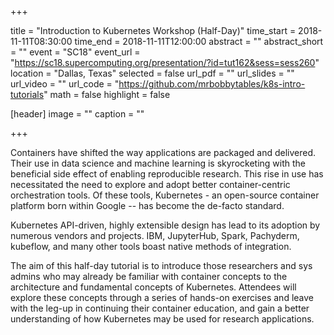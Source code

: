 +++

title = "Introduction to Kubernetes Workshop (Half-Day)"
time_start = 2018-11-11T08:30:00
time_end = 2018-11-11T12:00:00
abstract = ""
abstract_short = ""
event = "SC18"
event_url = "https://sc18.supercomputing.org/presentation/?id=tut162&sess=sess260"
location = "Dallas, Texas"
selected = false
url_pdf = ""
url_slides = ""
url_video = ""
url_code = "https://github.com/mrbobbytables/k8s-intro-tutorials"
math = false
highlight = false

[header]
image = ""
caption = ""

+++

Containers have shifted the way applications are packaged and delivered. Their use in data science and machine learning
is skyrocketing with the beneficial side effect of enabling reproducible research. This rise in use has necessitated
the need to explore and adopt better container-centric orchestration tools. Of these tools, Kubernetes - an open-source
container platform born within Google -- has become the de-facto standard.

Kubernetes API-driven, highly extensible design has lead to its adoption by numerous vendors and projects. IBM,
JupyterHub, Spark, Pachyderm, kubeflow, and many other tools boast native methods of integration.

The aim of this half-day tutorial is to introduce those researchers and sys admins who may already be familiar with
container concepts to the architecture and fundamental concepts of Kubernetes. Attendees will explore these concepts
through a series of hands-on exercises and leave with the leg-up in continuing their container education, and gain a
better understanding of how Kubernetes may be used for research applications.
